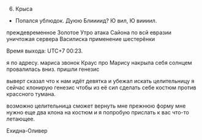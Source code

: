 
6.  Крыса 
- Попался ублюдок. Дуюю Блиииид? Ю вил, Ю виииил.


преждевременное Золотое Утро
атака Сайона по всй евразии уничтожая сервера Василиска
применение шестерёнки


Время выхода: UTC+7 00:23.



я по адресу.
мариса
звонок Краус про Марису накрыла себя солнцем провалилась вниз.
пришли генезис

выверт сказал что к нам идёт девятка и убежал искать целительницу
я сейчас клонирую генезис чтобы из её сил сделать себе костюм против крассного тумана.

возможно целительница сможет вернуть мне прежнюю форму мне нужно еще два клона на костюм и я попробую прислать к вас что-то летающее.

Ехидна-Оливер
